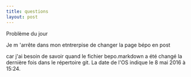 ```yaml
---
title: questions
layout: post
---
```

Problème du jour

Je m 'arrête dans mon etntrerpise de 
changer la page bépo en post

car j'ai besoin de savoir quand le fichier bepo.markdown a été changé la
dernière fois dans le répertoire git. La date de l'OS indique le 8 mai
2016 à 15:24.

